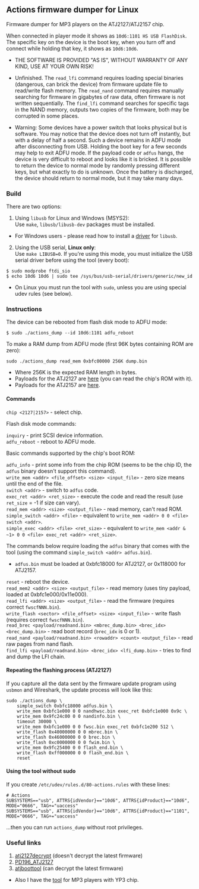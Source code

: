 ## Actions firmware dumper for Linux

Firmware dumper for MP3 players on the ATJ2127/ATJ2157 chip.

When connected in player mode it shows as `10d6:1101 HS USB FlashDisk`. The specific key on the device is the boot key, when you turn off and connect while holding that key, it shows as `10d6:10d6`.

* THE SOFTWARE IS PROVIDED "AS IS", WITHOUT WARRANTY OF ANY KIND, USE AT YOUR OWN RISK!

* Unfinished. The `read_lfi` command requires loading special binaries (dangerous, can brick the device) from firmware update file to read/write flash memory. The `read_nand` command requires manually searching for firmware in gigabytes of raw data, often firmware is not written sequentially. The `find_lfi` command searches for specific tags in the NAND memory, outputs two copies of the firmware, both may be corrupted in some places.

* Warning: Some devices have a power switch that looks physical but is software. You may notice that the device does not turn off instantly, but with a delay of half a second. Such a device remains in ADFU mode after disconnecting from USB. Holding the boot key for a few seconds may help to exit ADFU mode. If the payload code or `adfus` hangs, the device is very difficult to reboot and looks like it is bricked. It is possible to return the device to normal mode by randomly pressing different keys, but what exactly to do is unknown. Once the battery is discharged, the device should return to normal mode, but it may take many days.

### Build

There are two options:

1. Using `libusb` for Linux and Windows (MSYS2):  
Use `make`, `libusb/libusb-dev` packages must be installed.

* For Windows users - please read how to install a [driver](https://github.com/libusb/libusb/wiki/Windows#driver-installation) for `libusb`.

2. Using the USB serial, **Linux only**:  
Use `make LIBUSB=0`.
If you're using this mode, you must initialize the USB serial driver before using the tool (every boot):
```
$ sudo modprobe ftdi_sio
$ echo 10d6 10d6 | sudo tee /sys/bus/usb-serial/drivers/generic/new_id
```

* On Linux you must run the tool with `sudo`, unless you are using special udev rules (see below).

### Instructions

The device can be rebooted from flash disk mode to ADFU mode:
```
$ sudo ./actions_dump --id 10d6:1101 adfu_reboot
```

To make a RAM dump from ADFU mode (first 96K bytes containing ROM are zero):
```
sudo ./actions_dump read_mem 0xbfc00000 256K dump.bin
```

* Where 256K is the expected RAM length in bytes.
* Payloads for the ATJ2127 are [here](payload) (you can read the chip's ROM with it).
* Payloads for the ATJ2157 are [here](payload_arm).

#### Commands

`chip <2127|2157>` - select chip.  

Flash disk mode commands:

`inquiry` - print SCSI device information.  
`adfu_reboot` - reboot to ADFU mode.  

Basic commands supported by the chip's boot ROM:

`adfu_info` - print some info from the chip ROM (seems to be the chip ID, the `adfus` binary doesn't support this command).  
`write_mem <addr> <file_offset> <size> <input_file>` - zero size means until the end of the file.  
`switch <addr>` - switch to `adfus` code.  
`exec_ret <addr> <ret_size>` - execute the code and read the result (use `ret_size` = -1 if size can vary).  
`read_mem <addr> <size> <output_file>` - read memory, can't read ROM.  
`simple_switch <addr> <file>` - equivalent to `write_mem <addr> 0 0 <file> switch <addr>`.  
`simple_exec <addr> <file> <ret_size>` - equivalent to `write_mem <addr & ~1> 0 0 <file> exec_ret <addr> <ret_size>`.  

The commands below require loading the `adfus` binary that comes with the tool (using the command `simple_switch <addr> adfus.bin`).

* `adfus.bin` must be loaded at 0xbfc18000 for ATJ2127, or 0x118000 for ATJ2157.

`reset` - reboot the device.  
`read_mem2 <addr> <size> <output_file>` - read memory (uses tiny payload, loaded at 0xbfc1e000/0x11e000).  
`read_lfi <addr> <size> <output_file>` - read the firmware (requires correct `fwscfNNN.bin`).  
`write_flash <sector> <file_offset> <size> <input_file>` - write flash (requires correct `fwscfNNN.bin`).  
`read_brec <payload/readnand.bin> <mbrec_dump.bin> <brec_idx> <brec_dump.bin>` - read boot record (`brec_idx` is 0 or 1).  
`read_nand <payload/readnand.bin> <rowaddr> <count> <output_file>` - read raw pages from nand flash.  
`find_lfi <payload/readnand.bin> <brec_idx> <lfi_dump.bin>` - tries to find and dump the LFI chain.  

#### Repeating the flashing process (ATJ2127)

If you capture all the data sent by the firmware update program using `usbmon` and Wireshark, the update process will look like this:

```
sudo ./actions_dump \
	simple_switch 0xbfc18000 adfus.bin \
	write_mem 0xbfc1e000 0 0 nandhwsc.bin exec_ret 0xbfc1e000 0x9c \
	write_mem 0x9fc24c00 0 0 nandinfo.bin \
	timeout 30000 \
	write_mem 0xbfc1e000 0 0 fwsc.bin exec_ret 0xbfc1e200 512 \
	write_flash 0x40000000 0 0 mbrec.bin \
	write_flash 0x46000000 0 0 brec.bin \
	write_flash 0xc0000000 0 0 fwim.bin \
	write_mem 0x9fc25400 0 0 flash_end.bin \
	write_flash 0xff000000 0 0 flash_end.bin \
	reset
```

#### Using the tool without sudo

If you create `/etc/udev/rules.d/80-actions.rules` with these lines:
```
# Actions
SUBSYSTEMS=="usb", ATTRS{idVendor}=="10d6", ATTRS{idProduct}=="10d6", MODE="0666", TAG+="uaccess"
SUBSYSTEMS=="usb", ATTRS{idVendor}=="10d6", ATTRS{idProduct}=="1101", MODE="0666", TAG+="uaccess"
```
...then you can run `actions_dump` without root privileges.

### Useful links

1. [atj2127decrypt](https://github.com/nfd/atj2127decrypt) (doesn't decrypt the latest firmware)
2. [PD196_ATJ2127](https://github.com/Suber/PD196_ATJ2127)
3. [atjboottool](https://github.com/Rockbox/rockbox/blob/master/utils/atj2137/atjboottool) (can decrypt the latest firmware)

* Also I have the [tool](https://github.com/ilyakurdyukov/smartlink_flash) for MP3 players with YP3 chip.
